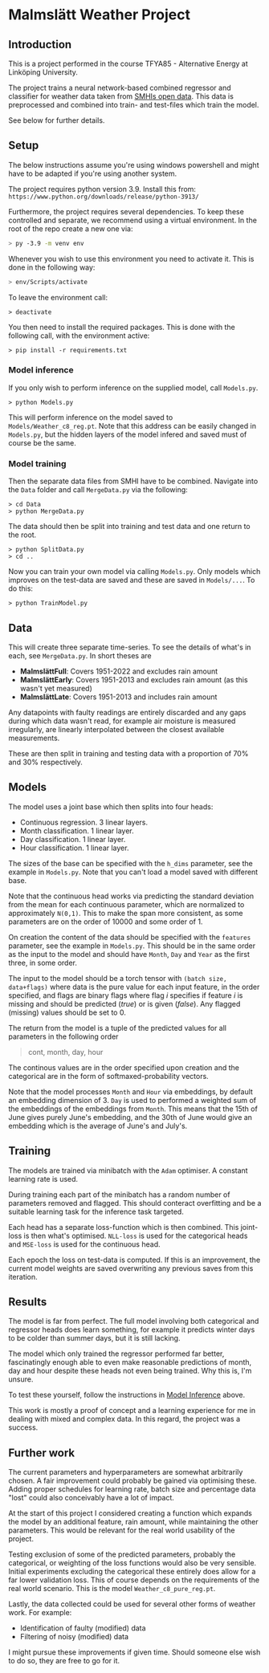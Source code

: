 # Malmslätt Weather Project

## Introduction

This is a project performed in the course TFYA85 - Alternative Energy at Linköping University. 

The project trains a neural network-based combined regressor and classifier for weather data taken from [SMHIs open data](https://www.smhi.se/data/meteorologi/ladda-ner-meteorologiska-observationer). This data is preprocessed and combined into train- and test-files which train the model. 

See below for further details.

## Setup

The below instructions assume you're using windows powershell and might have to be adapted if you're using another system.

The project requires python version 3.9. Install this from: `https://www.python.org/downloads/release/python-3913/`

Furthermore, the project requires several dependencies. To keep these controlled and separate, we recommend using a virtual environment. In the root of the repo create a new one via:

``` bash
> py -3.9 -m venv env
```
Whenever you wish to use this environment you need to activate it. This is done in the following way:

``` bash
> env/Scripts/activate
```

To leave the environment call:
```
> deactivate
```

You then need to install the required packages. This is done with the following call, with the environment active:
```
> pip install -r requirements.txt
```

### Model inference
If you only wish to perform inference on the supplied model, call `Models.py`. 

```
> python Models.py
```
This will perform inference on the model saved to `Models/Weather_c8_reg.pt`. Note that this address can be easily changed in `Models.py`, but the hidden layers of the model infered and saved must of course be the same.

### Model training
Then the separate data files from SMHI have to be combined. Navigate into the `Data` folder and call `MergeData.py` via the following:

```
> cd Data
> python MergeData.py
```

The data should then be split into training and test data and one return to the root.

```
> python SplitData.py
> cd ..
```
Now you can train your own model via calling `Models.py`. Only models which improves on the test-data are saved and these are saved in `Models/...`. To do this:

```
> python TrainModel.py
```

## Data

This will create three separate time-series. To see the details of what's in each, see `MergeData.py`. In short theses are 
- **MalmslättFull**: Covers 1951-2022 and excludes rain amount
- **MalmslättEarly**: Covers 1951-2013 and excludes rain amount (as this wasn't yet measured)
- **MalmslättLate**: Covers 1951-2013 and includes rain amount

Any datapoints with faulty readings are entirely discarded and any gaps during which data wasn't read, for example air moisture is measured irregularly, are linearly interpolated between the closest available measurements.

These are then split in training and testing data with a proportion of 70% and 30% respectively.

## Models
 
The model uses a joint base which then splits into four heads:
- Continuous regression. 3 linear layers.
- Month classification. 1 linear layer.
- Day classification. 1 linear layer.
- Hour classification. 1 linear layer.

The sizes of the base can be specified with the `h_dims` parameter, see the example in `Models.py`. Note that you can't load a model saved with different base.

Note that the continuous head works via predicting the standard deviation from the mean for each continuous parameter, which are normalized to approximately `N(0,1)`. This to make the span more consistent, as some parameters are on the order of 10000 and some order of 1. 

On creation the content of the data should be specified with the `features` parameter, see the example in `Models.py`. This should be in the same order as the input to the model and should have `Month`, `Day` and `Year` as the first three, in some order. 

The input to the model should be a torch tensor with `(batch size, data+flags)` where data is the pure value for each input feature, in the order specified, and flags are binary flags where flag *i* specifies if feature *i* is missing and should be predicted (*true*) or is given (*false*). Any flagged (missing) values should be set to 0. 

The return from the model is a tuple of the predicted values for all parameters in the following order
> cont, month, day, hour

The continous values are in the order specified upon creation and the categorical are in the form of softmaxed-probability vectors. 

Note that the model processes `Month` and `Hour` via embeddings, by default an embedding dimension of 3. `Day` is used to performed a weighted sum of the embeddings of the embeddings from `Month`. This means that the 15th of June gives purely June's embedding, and the 30th of June would give an embedding which is the average of June's and July's.

## Training

The models are trained via minibatch with the `Adam` optimiser. A constant learning rate is used. 

During training each part of the minibatch has a random number of parameters removed and flagged. This should conteract overfitting and be a suitable learning task for the inference task targeted.

Each head has a separate loss-function which is then combined. This joint-loss is then what's optimised. `NLL-loss` is used for the categorical heads and `MSE-loss` is used for the continuous head. 

Each epoch the loss on test-data is computed. If this is an improvement, the current model weights are saved overwriting any previous saves from this iteration.

## Results

The model is far from perfect. The full model involving both categorical and regressor heads does learn something, for example it predicts winter days to be colder than summer days, but it is still lacking.

The model which only trained the regressor performed far better, fascinatingly enough able to even make reasonable predictions of month, day and hour despite these heads not even being trained. Why this is, I'm unsure. 

To test these yourself, follow the instructions in [Model Inference](#model-inference) above.

This work is mostly a proof of concept and a learning experience for me in dealing with mixed and complex data. In this regard, the project was a success.

## Further work

The current parameters and hyperparameters are somewhat arbitrarily chosen. A fair improvement could probably be gained via optimising these. Adding proper schedules for learning rate, batch size and percentage data "lost" could also conceivably have a lot of impact. 

At the start of this project I considered creating a function which expands the model by an additional feature, rain amount, while maintaining the other parameters. This would be relevant for the real world usability of the project.

Testing exclusion of some of the predicted parameters, probably the categorical, or weighting of the loss functions would also be very sensible. Initial experiments excluding the categorical these entirely does allow for a far lower validation loss. This of course depends on the requirements of the real world scenario. This is the model `Weather_c8_pure_reg.pt`. 

Lastly, the data collected could be used for several other forms of weather work. For example:
- Identification of faulty (modified) data
- Filtering of noisy (modified) data

I might pursue these improvements if given time. Should someone else wish to do so, they are free to go for it.